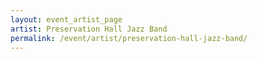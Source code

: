 ```yaml
---
layout: event_artist_page
artist: Preservation Hall Jazz Band
permalink: /event/artist/preservation-hall-jazz-band/
---
```



